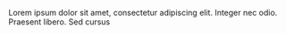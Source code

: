 Lorem ipsum dolor sit amet, consectetur adipiscing elit. Integer nec odio. Praesent libero. Sed cursus 